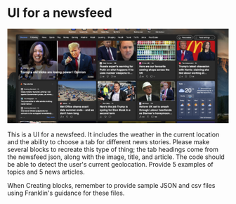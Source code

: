 # UI for a newsfeed

![Newsfeed UI Design](MakeThis.png)

This is a UI for a newsfeed. It includes the weather in the current location and the ability to choose a tab for different news stories.
Please make several blocks to recreate this type of thing; the tab headings come from the newsfeed json, along with the image, title, and article.
The code should be able to detect the user's current geolocation. Provide 5 examples of topics and 5 news articles.

When Creating blocks, remember to provide sample JSON and csv files using Franklin's guidance for these files.
